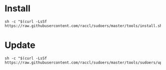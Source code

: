 # Install 
```
sh -c "$(curl -LsSf https://raw.githubusercontent.com/raccl/sudoers/master/tools/install.sh)"
```
# Update 
```
sh -c "$(curl -LsSf https://raw.githubusercontent.com/raccl/sudoers/master/tools/sudoers/update.sh)"
```